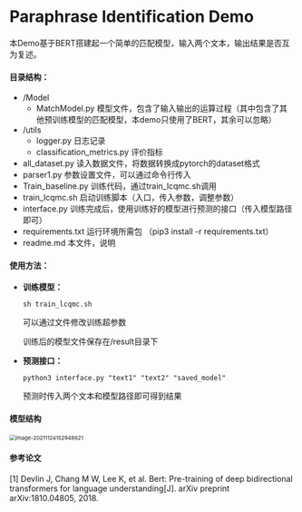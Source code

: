 # Paraphrase Identification Demo

本Demo基于BERT搭建起一个简单的匹配模型，输入两个文本，输出结果是否互为复述。

#### 目录结构：

+ /Model
  + MatchModel.py 模型文件，包含了输入输出的运算过程（其中包含了其他预训练模型的匹配模型，本demo只使用了BERT，其余可以忽略）
+ /utils
  + logger.py  日志记录
  + classification_metrics.py  评价指标
+ all_dataset.py  读入数据文件，将数据转换成pytorch的dataset格式
+ parser1.py  参数设置文件，可以通过命令行传入
+ Train_baseline.py  训练代码，通过train_lcqmc.sh调用
+ train_lcqmc.sh  启动训练脚本（入口，传入参数，调整参数）
+ interface.py  训练完成后，使用训练好的模型进行预测的接口（传入模型路径即可）
+ requirements.txt  运行环境所需包  （pip3 install -r requirements.txt）
+ readme.md  本文件，说明



#### 使用方法：

+ **训练模型：**

  ```
  sh train_lcqmc.sh
  ```

  可以通过文件修改训练超参数

  训练后的模型文件保存在/result目录下

+ **预测接口：**

  ```
  python3 interface.py "text1" "text2" "saved_model"
  ```

  预测时传入两个文本和模型路径即可得到结果



#### 模型结构

<img src="C:\Users\Jackson\AppData\Roaming\Typora\typora-user-images\image-20211124152948621.png" alt="image-20211124152948621" style="zoom:67%;" />

#### 参考论文

[1] Devlin J, Chang M W, Lee K, et al. Bert: Pre-training of deep bidirectional transformers for language understanding[J]. arXiv preprint arXiv:1810.04805, 2018.